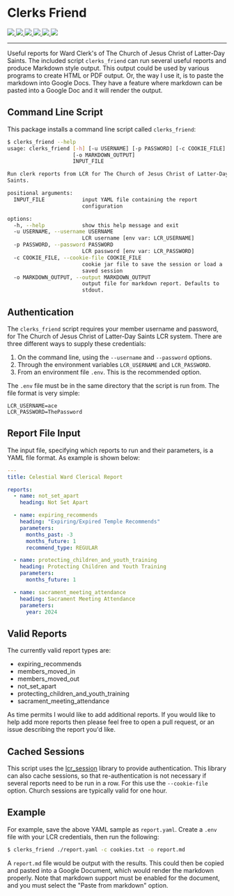 # Clerks Friend

<p>
    <a href="https://clerks-friend.readthedocs.io/en/stable/">
        <img src="https://img.shields.io/readthedocs/clerks-friend"/>
    </a>
    <a href="https://pypi.org/project/clerks-friend/">
        <img src="https://img.shields.io/pypi/v/clerks-friend"/>
    </a>
    <a href="https://pypi.org/project/clerks-friend/">
        <img src="https://img.shields.io/pypi/wheel/clerks-friend"/>
    </a>
    <a href="https://pypi.org/project/clerks-friend/">
        <img src="https://img.shields.io/pypi/pyversions/clerks-friend"/>
    </a>
    <a href="https://github.com/IsaacsLab42/clerks_friend/">
        <img src="https://img.shields.io/github/license/IsaacsLab42/clerks_friend"/>
    </a>
    <a href="https://black.readthedocs.io/en/stable/">
        <img src="https://img.shields.io/badge/code_style-black-black"/>
    </a>
</p>

---

Useful reports for Ward Clerk's of The Church of Jesus Christ of Latter-Day Saints. The
included script `clerks_friend` can run several useful reports and produce Markdown
style output. This output could be used by various programs to create HTML or PDF
output. Or, the way I use it, is to paste the markdown into Google Docs. They have a
feature where markdown can be pasted into a Google Doc and it will render the output.

## Command Line Script

This package installs a command line script called `clerks_friend`:

```bash
$ clerks_friend --help
usage: clerks_friend [-h] [-u USERNAME] [-p PASSWORD] [-c COOKIE_FILE]
                     [-o MARKDOWN_OUTPUT]
                     INPUT_FILE

Run clerk reports from LCR for The Church of Jesus Christ of Latter-Day
Saints.

positional arguments:
  INPUT_FILE            input YAML file containing the report
                        configuration

options:
  -h, --help            show this help message and exit
  -u USERNAME, --username USERNAME
                        LCR username [env var: LCR_USERNAME]
  -p PASSWORD, --password PASSWORD
                        LCR password [env var: LCR_PASSWORD]
  -c COOKIE_FILE, --cookie-file COOKIE_FILE
                        cookie jar file to save the session or load a
                        saved session
  -o MARKDOWN_OUTPUT, --output MARKDOWN_OUTPUT
                        output file for markdown report. Defaults to
                        stdout.
```

## Authentication

The `clerks_friend` script requires your member username and password, for The Church of
Jesus Christ of Latter-Day Saints LCR system. There are three different ways to supply
these credentials:

1. On the command line, using the `--username` and `--password` options.
2. Through the environment variables `LCR_USERNAME` and `LCR_PASSWORD`.
3. From an environment file `.env`. This is the recommended option.

The `.env` file must be in the same directory that the script is run from. The file format is very simple:

```
LCR_USERNAME=ace
LCR_PASSWORD=ThePassword
```

## Report File Input

The input file, specifying which reports to run and their parameters, is a YAML file
format. As example is shown below:

```yaml
---
title: Celestial Ward Clerical Report

reports:
  - name: not_set_apart
    heading: Not Set Apart

  - name: expiring_recommends
    heading: "Expiring/Expired Temple Recommends"
    parameters:
      months_past: -3
      months_future: 1
      recommend_type: REGULAR

  - name: protecting_children_and_youth_training
    heading: Protecting Children and Youth Training
    parameters:
      months_future: 1

  - name: sacrament_meeting_attendance
    heading: Sacrament Meeting Attendance
    parameters:
      year: 2024
```

## Valid Reports

The currently valid report types are:

* expiring_recommends
* members_moved_in
* members_moved_out
* not_set_apart
* protecting_children_and_youth_training
* sacrament_meeting_attendance

As time permits I would like to add additional reports. If you would like to help add
more reports then please feel free to open a pull request, or an issue describing the
report you'd like.


## Cached Sessions

This script uses the [lcr_session](https://github.com/IsaacsLab42/lcr_session) library
to provide authentication. This library can also cache sessions, so that
re-authentication is not necessary if several reports need to be run in a row. For this
use the `--cookie-file` option. Church sessions are typically valid for one hour.


## Example

For example, save the above YAML sample as `report.yaml`. Create a `.env` file with your
LCR credentials, then run the following:

```bash
$ clerks_friend ./report.yaml -c cookies.txt -o report.md
```

A `report.md` file would be output with the results. This could then be copied and
pasted into a Google Document, which would render the markdown properly. Note that
markdown support must be enabled for the document, and you must select the "Paste from
markdown" option.
